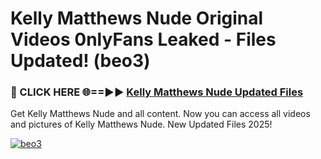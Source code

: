 # Kelly Matthews Nude Original Videos 0nlyFans Leaked - Files Updated! (beo3)

<h3>🔴 CLICK HERE 🌐==►► <a href="https://tinyurl.com/yc6ubb5a" rel="nofollow">Kelly Matthews Nude Updated Files</a></h3>

Get Kelly Matthews Nude and all content. Now you can access all videos and pictures of Kelly Matthews Nude. New Updated Files 2025!

[![beo3](https://i.imgur.com/7eu0CRL.gif)](https://tinyurl.com/yc6ubb5a)
